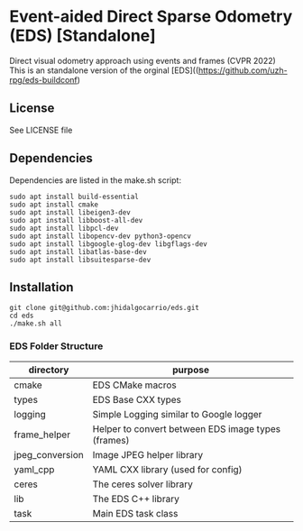 
Event-aided Direct Sparse Odometry (EDS) [Standalone]
=============
Direct visual odometry approach using events and frames (CVPR 2022) This is an
standalone version of the orginal
[EDS]((https://github.com/uzh-rpg/eds-buildconf)

License
-------
See LICENSE file

Dependencies
-----------------
Dependencies are listed in the make.sh script:

```console
sudo apt install build-essential
sudo apt install cmake
sudo apt install libeigen3-dev
sudo apt install libboost-all-dev
sudo apt install libpcl-dev
sudo apt install libopencv-dev python3-opencv
sudo apt install libgoogle-glog-dev libgflags-dev
sudo apt install libatlas-base-dev
sudo apt install libsuitesparse-dev
```

Installation
------------

```console
git clone git@github.com:jhidalgocarrio/eds.git
cd eds
./make.sh all
```
### EDS Folder Structure

| directory         |       purpose                                                        |
| ----------------- | ------------------------------------------------------               |
| cmake             | EDS CMake macros                                                     |
| types             | EDS Base CXX types                                                   |
| logging           | Simple Logging similar to Google logger                              |
| frame_helper      | Helper to convert between EDS image types (frames)                   |
| jpeg_conversion   | Image JPEG helper library                                            |
| yaml_cpp          | YAML CXX library (used for config)                                   |
| ceres             | The ceres solver library                                             |
| lib               | The EDS C++ library                                                  |
| task              | Main EDS task class                                                  |
